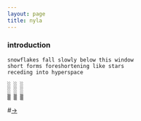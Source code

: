 ```yaml
---
layout: page
title: nyla
---
```


### introduction
```
snowflakes fall slowly below this window 
short forms foreshortening like stars
receding into hyperspace

░ ░ ░
░ ░ ░
▒ ▒ ▒
```

#[→](/poetry/NYLA/NYLC1)